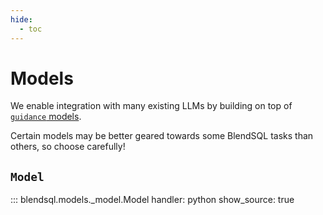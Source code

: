```yaml
---
hide:
  - toc
---
```

# Models

We enable integration with many existing LLMs by building on top of [`guidance` models](https://github.com/guidance-ai/guidance).

Certain models may be better geared towards some BlendSQL tasks than others, so choose carefully!


## `Model`
::: blendsql.models._model.Model
    handler: python
    show_source: true